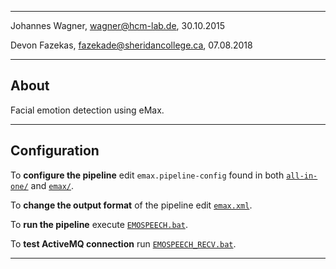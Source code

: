 -------------------------------------------------
Johannes Wagner, <wagner@hcm-lab.de>, 30.10.2015

Devon Fazekas, <fazekade@sheridancollege.ca>, 07.08.2018

-------------------------------------------------

## About

Facial emotion detection using eMax.

-------------------------------------------------

## Configuration

To **configure the pipeline** edit `emax.pipeline-config` found in both [`all-in-one/`](../all-in-one/emax.pipeline-config) and [`emax/`](../emax/emax.pipeline-config).

To **change the output format** of the pipeline edit [`emax.xml`](../emax/emax.xml).

To **run the pipeline** execute [`EMOSPEECH.bat`](../emax/EMAX.bat).

To **test ActiveMQ connection** run [`EMOSPEECH_RECV.bat`](../emax/EMAX_RECV.bat).

-------------------------------------------------
